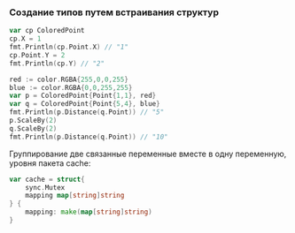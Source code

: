 ### Создание типов путем встраивания структур

```go
var cp ColoredPoint
cp.X = 1
fmt.Println(cp.Point.X) // "1"
cp.Point.Y = 2
fmt.Println(cp.Y) // "2"
```


```go
red := color.RGBA{255,0,0,255}
blue := color.RGBA{0,0,255,255}
var p = ColoredPoint{Point{1,1}, red}
var q = ColoredPoint{Point{5,4}, blue}
fmt.Println(p.Distance(q.Point)) // "5"
p.ScaleBy(2)
q.ScaleBy(2)
fmt.Println(p.Distance(q.Point)) // "10"
```

Группирование две связанные переменные вместе в одну переменную, уровня пакета cache:
```go
var cache = struct{
	sync.Mutex
	mapping map[string]string
} {
	mapping: make(map[string]string)
}
```